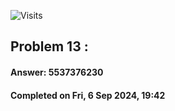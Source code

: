 ![Visits](https://hits.seeyoufarm.com/api/count/incr/badge.svg?url=https://github.com/mwaseemzakir/ProjectEuler.NET&count_bg=%2379C83D&title_bg=%23555555&icon=github.svg&icon_color=%23E7E7E7&title=hits&edge_flat=false)


## Problem 13 : 

#### Answer:  5537376230
#### Completed on Fri, 6 Sep 2024, 19:42

